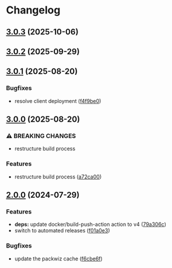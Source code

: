 # Changelog

## [3.0.3](https://github.com/crafthippie/owntech/compare/v3.0.2...v3.0.3) (2025-10-06)

## [3.0.2](https://github.com/crafthippie/owntech/compare/v3.0.1...v3.0.2) (2025-09-29)

## [3.0.1](https://github.com/crafthippie/owntech/compare/v3.0.0...v3.0.1) (2025-08-20)


### Bugfixes

* resolve client deployment ([f4f9be0](https://github.com/crafthippie/owntech/commit/f4f9be0a95b26b2823ee45c4c43defed6e86f9d9))

## [3.0.0](https://github.com/crafthippie/owntech/compare/v2.0.0...v3.0.0) (2025-08-20)


### ⚠ BREAKING CHANGES

* restructure build process

### Features

* restructure build process ([a72ca00](https://github.com/crafthippie/owntech/commit/a72ca00f79b2d3fe8729719299491f0e433dc4fc))

## [2.0.0](https://github.com/crafthippie/owntech/compare/v1.1.0...v2.0.0) (2024-07-29)


### Features

* **deps:** update docker/build-push-action action to v4 ([79a306c](https://github.com/crafthippie/owntech/commit/79a306c7dd0f579513a7d1ee93fe97bb17cd5552))
* switch to automated releases ([f01a0e3](https://github.com/crafthippie/owntech/commit/f01a0e3800404e5df0755dc605a12daaf701f96a))


### Bugfixes

* update the packwiz cache ([f6cbe6f](https://github.com/crafthippie/owntech/commit/f6cbe6f02ed1de334368c8623e1cdfb4bc27c901))
